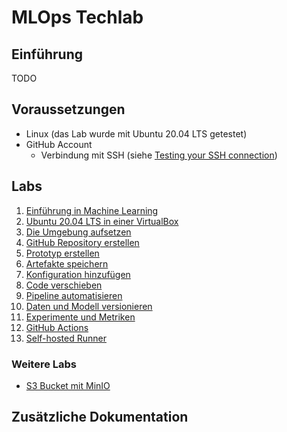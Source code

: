 # MLOps Techlab

## Einführung

TODO

## Voraussetzungen

- Linux (das Lab wurde mit Ubuntu 20.04 LTS getestet)
- GitHub Account
    - Verbindung mit SSH (siehe [Testing your SSH connection](https://docs.github.com/en/authentication/connecting-to-github-with-ssh/testing-your-ssh-connection))

## Labs

1. [Einführung in Machine Learning](labs/010_introduction_to_ml.md)
1. [Ubuntu 20.04 LTS in einer VirtualBox](labs/015_setup_virtualbox.md)
1. [Die Umgebung aufsetzen](labs/020_setup_environment.md)
1. [GitHub Repository erstellen](labs/025_create_github_repository.md)
1. [Prototyp erstellen](labs/030_create_prototype.md)
1. [Artefakte speichern](labs/035_save_artifacts.md)
1. [Konfiguration hinzufügen](labs/040_add_config.md)
1. [Code verschieben](labs/045_move_code.md)
1. [Pipeline automatisieren](labs/050_automate_pipeline.md)
1. [Daten und Modell versionieren](labs/060_versioning_data.md)
1. [Experimente und Metriken](labs/070_experiments.md)
1. [GitHub Actions](labs/080_github_actions.md)
1. [Self-hosted Runner](labs/090_self_hosted_runner.md)

### Weitere Labs

- [S3 Bucket mit MinIO](labs/500_s3_bucket_with_minio.md)

## Zusätzliche Dokumentation

